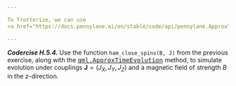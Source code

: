 ```yaml
---

To Trotterize, we can use
<a href="https://docs.pennylane.ai/en/stable/code/api/pennylane.ApproxTimeEvolution.html" target="_blank"><tt>qml.ApproxTimeEvolution</tt></a>, which simply takes a Hamiltonian, a time to evolve, and a number of steps for the Trotterization.

---
```


***Codercise H.5.4.*** Use the function ``ham_close_spins(B, J)`` from
   the previous exercise, along with the
   <a href="https://docs.pennylane.ai/en/stable/code/api/pennylane.ApproxTimeEvolution.html" target="_blank"><tt>qml.ApproxTimeEvolution</tt></a>
   method, to simulate evolution under couplings $\mathbf{J} = (J_X, J_Y, J_Z)$ and a
   magnetic field of strength $B$ in the $z$-direction.
